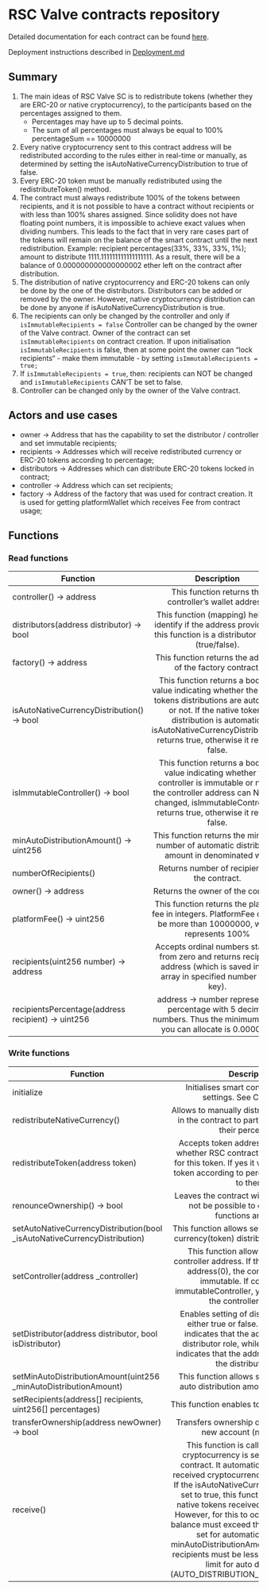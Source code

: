 # RSC Valve contracts repository

Detailed documentation for each contract can be found [here](https://github.com/xla-rsc/contracts-valve/tree/main/docs/contracts).

Deployment instructions described in [Deployment.md](scripts/Deployment.md)

## Summary

1. The main ideas of RSC Valve SC is to redistribute tokens (whether they are ERC-20 or native cryptocurrency), to the participants based on the percentages assigned to them.
   - Percentages may have up to 5 decimal points.
   - The sum of all percentages must always be equal to 100% percentageSum == 10000000
1. Every native cryptocurrency sent to this contract address will be redistributed according to the rules either in real-time or manually, as determined by setting the isAutoNativeCurrencyDistribution to true of false.
1. Every ERC-20 token must be manually redistributed using the redistributeToken() method.
1. The contract must always redistribute 100% of the tokens between recipients, and it is not possible to have a contract without recipients or with less than 100% shares assigned. Since solidity does not have floating point numbers, it is impossible to achieve exact values when dividing numbers. This leads to the fact that in very rare cases part of the tokens will remain on the balance of the smart contract until the next redistribution.
Example: recipient percentages(33%, 33%, 33%, 1%); amount to distribute 1111.111111111111111111.
As a result, there will be a balance of 0.000000000000000002 ether left on the contract after distribution.
1. The distribution of native cryptocurrency and ERC-20 tokens can only be done by the one of the distributors. Distributors can be added or removed by the owner. However, native cryptocurrency distribution can be done by anyone if isAutoNativeCurrencyDistribution is true.
1. The recipients can only be changed by the controller and only if `isImmutableRecipients = false` Controller can be changed by the owner of the Valve contract. Owner of the contract can set `isImmutableRecipients` on contract creation. If upon initialisation `isImmutableRecipients` is false, then at some point the owner can “lock recipients“ - make them immutable - by setting `isImmutableRecipients = true;`
1. If `isImmutableRecipients = true`, then: recipients can NOT be changed and `isImmutableRecipients` CAN’T be set to false.
1. Controller can be changed only by the owner of the Valve contract.

## Actors and use cases

- owner → Address that has the capability to set the distributor / controller and set immutable recipients;
- recipients → Addresses which will receive redistributed currency or ERC-20 tokens according to percentage;
- distributors → Addresses which can distribute ERC-20 tokens locked in contract;
- controller → Address which can set recipients;
- factory → Address of the factory that was used for contract creation. It is used for getting platformWallet which receives Fee from contract usage;

## Functions

### Read functions

| Function                                           |                                                                                                                 Description                                                                                                                 |
| -------------------------------------------------- | :-----------------------------------------------------------------------------------------------------------------------------------------------------------------------------------------------------------------------------------------: |
| controller() -> address                            |                                                                                           This function returns the controller’s wallet address.                                                                                            |
| distributors(address distributor) -> bool          |                                                          This function (mapping) helps to identify if the address provided to this function is a distributor or not (true/false).                                                           |
| factory() -> address                               |                                                                                         This function returns the address of the factory contract.                                                                                          |
| isAutoNativeCurrencyDistribution() -> bool         | This function returns a boolean value indicating whether the native tokens distributions are automatic or not. If the native tokens distribution is automatic, isAutoNativeCurrencyDistribution() returns true, otherwise it returns false. |
| isImmutableController() -> bool                    |                This function returns a boolean value indicating whether the controller is immutable or not. If the controller address can NOT be changed, isImmutableController() returns true, otherwise it returns false.                 |
| minAutoDistributionAmount() -> uint256             |                                                                        This function returns the minimum number of automatic distribution amount in denominated wei.                                                                        |
| numberOfRecipients()                               |                                                                                                Returns number of recipients in the contract.                                                                                                |
| owner() -> address                                 |                                                                                                     Returns the owner of the contract.                                                                                                      |
| platformFee() -> uint256                           |                                                             This function returns the platform fee in integers. PlatformFee cannot be more than 10000000, which represents 100%                                                             |
| recipients(uint256 number) -> address              |                                                    Accepts ordinal numbers starting from zero and returns recipient address (which is saved in the array in specified number as a key).                                                     |
| recipientsPercentage(address recipient) -> uint256 |                                                            address → number representing percentage with 5 decimal numbers. Thus the minimum share you can allocate is 0.00001%                                                             |

### Write functions

| Function                                                                   |                                                                                                                                                                                                                                                                             Description                                                                                                                                                                                                                                                                              |
| -------------------------------------------------------------------------- | :------------------------------------------------------------------------------------------------------------------------------------------------------------------------------------------------------------------------------------------------------------------------------------------------------------------------------------------------------------------------------------------------------------------------------------------------------------------------------------------------------------------------------------------------------------------: |
| initialize                                                                 |                                                                                                                                                                                                                                                  Initialises smart contract with initial settings. See Constructor.                                                                                                                                                                                                                                                  |
| redistributeNativeCurrency()                                               |                                                                                                                                                                                                                                Allows to manually distribute native tokens in the contract to participants based on their percentage.                                                                                                                                                                                                                                |
| redistributeToken(address token)                                           |                                                                                                                                                                                            Accepts token address and will control whether RSC contract have any balance for this token. If yes it will redistribute the token according to percentages assigned to them.                                                                                                                                                                                             |
| renounceOwnership() -> bool                                                |                                                                                                                                                                                                                                   Leaves the contract without owner. It will not be possible to call onlyOwner functions anymore.                                                                                                                                                                                                                                    |
| setAutoNativeCurrencyDistribution(bool \_isAutoNativeCurrencyDistribution) |                                                                                                                                                                                                                                       This function allows setting an auto native currency(token) distribution to true/false.                                                                                                                                                                                                                                        |
| setController(address \_controller)                                        |                                                                                                                                                                             This function allows setting a new controller address. If the address is set to address(0), the contract becomes immutable. If contract have immutableController, you cannot change the controller address.                                                                                                                                                                              |
| setDistributor(address distributor, bool isDistributor)                    |                                                                                                                                                                     Enables setting of distributor status to either true or false. A value of true indicates that the address holds the distributor role, while a value of false indicates that the address no longer has the distributor role.                                                                                                                                                                      |
| setMinAutoDistributionAmount(uint256 \_minAutoDistributionAmount)          |                                                                                                                                                                                                                                            This function allows setting a minimum auto distribution amount(numerically).                                                                                                                                                                                                                                             |
| setRecipients(address[] recipients, uint256[] percentages)                 |                                                                                                                                                                                                                                                             This function enables to change recipients.                                                                                                                                                                                                                                                              |
| transferOwnership(address newOwner) -> bool                                |                                                                                                                                                                                                                                                   Transfers ownership of the contract to a new account (newOwner).                                                                                                                                                                                                                                                   |
| receive()                                                                  | This function is called when native cryptocurrency is sent directly to the contract. It automatically redistributes received cryptocurrency to the recipients. If the isAutoNativeCurrencyDistribution is set to true, this function will distribute native tokens received to the recipients. However, for this to occur, the contract's balance must exceed the minimum amount set for automatic distribution, minAutoDistributionAmount and number of recipients must be less or equal recipients limit for auto distribution (AUTO_DISTRIBUTION_MAX_RECIPIENTS). |
